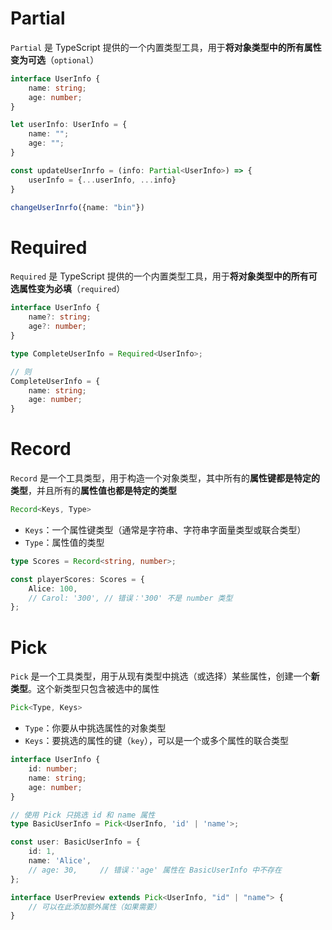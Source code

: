 # Partial

`Partial` 是 TypeScript 提供的一个内置类型工具，用于**将对象类型中的所有属性变为可选**（`optional`）

```typescript
interface UserInfo {
    name: string;
    age: number;
}

let userInfo: UserInfo = {
    name: "";
    age: "";
}

const updateUserInrfo = (info: Partial<UserInfo>) => {
	userInfo = {...userInfo, ...info}
}

changeUserInrfo({name: "bin"})
```



# Required

`Required` 是 TypeScript 提供的一个内置类型工具，用于**将对象类型中的所有可选属性变为必填**（`required`）

```typescript
interface UserInfo {
    name?: string;
    age?: number;
}

type CompleteUserInfo = Required<UserInfo>;

// 则
CompleteUserInfo = {
    name: string;
    age: number;
}
```



# Record

`Record` 是一个工具类型，用于构造一个对象类型，其中所有的**属性键都是特定的类型**，并且所有的**属性值也都是特定的类型**

```typescript
Record<Keys, Type>
```

- `Keys`：一个属性键类型（通常是字符串、字符串字面量类型或联合类型）
- `Type`：属性值的类型

```typescript
type Scores = Record<string, number>;

const playerScores: Scores = {
    Alice: 100,
    // Carol: '300', // 错误：'300' 不是 number 类型
};
```





# Pick

`Pick` 是一个工具类型，用于从现有类型中挑选（或选择）某些属性，创建一个**新类型**。这个新类型只包含被选中的属性

```typescript
Pick<Type, Keys>
```

- `Type`：你要从中挑选属性的对象类型
- `Keys`：要挑选的属性的键（`key`），可以是一个或多个属性的联合类型

```typescript
interface UserInfo {
    id: number;
    name: string;
    age: number;
}

// 使用 Pick 只挑选 id 和 name 属性
type BasicUserInfo = Pick<UserInfo, 'id' | 'name'>;

const user: BasicUserInfo = {
    id: 1,
    name: 'Alice',
    // age: 30,     // 错误：'age' 属性在 BasicUserInfo 中不存在
};
```

```typescript
interface UserPreview extends Pick<UserInfo, "id" | "name"> {
    // 可以在此添加额外属性（如果需要）
}
```


